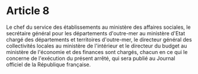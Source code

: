 # Article 8

Le chef du service des établissements au ministère des affaires sociales, le secrétaire général pour les départements d'outre-mer au ministère d'Etat chargé des départements et territoires d'outre-mer, le directeur général des collectivités locales au ministère de l'intérieur et le directeur du budget au ministère de l'économie et des finances sont chargés, chacun en ce qui le concerne de l'exécution du présent arrêté, qui sera publié au Journal officiel de la République française.
